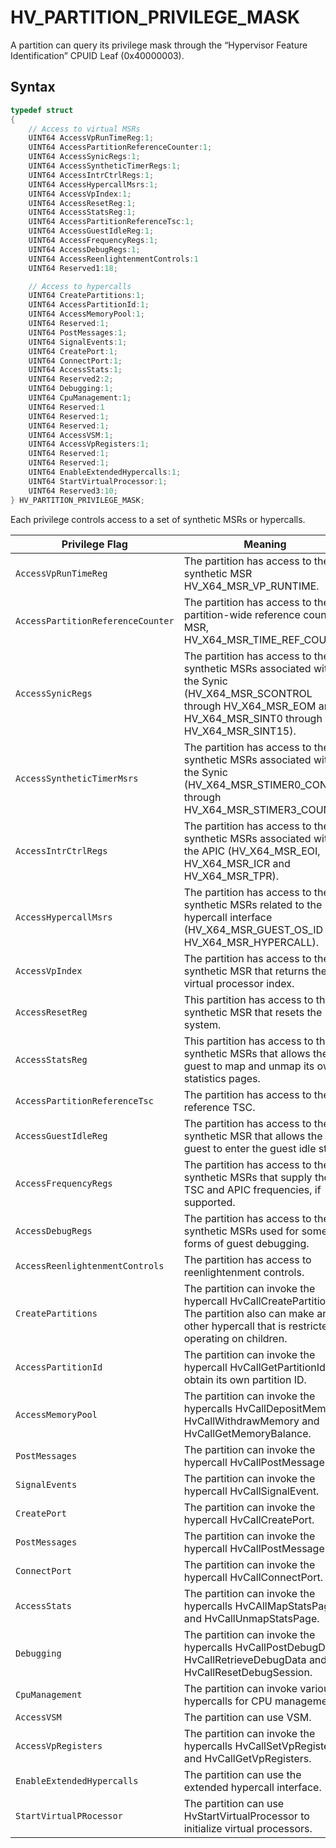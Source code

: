 # HV_PARTITION_PRIVILEGE_MASK

A partition can query its privilege mask through the “Hypervisor Feature Identification” CPUID Leaf (0x40000003).

## Syntax

```c
typedef struct
{
    // Access to virtual MSRs
    UINT64 AccessVpRunTimeReg:1;
    UINT64 AccessPartitionReferenceCounter:1;
    UINT64 AccessSynicRegs:1;
    UINT64 AccessSyntheticTimerRegs:1;
    UINT64 AccessIntrCtrlRegs:1;
    UINT64 AccessHypercallMsrs:1;
    UINT64 AccessVpIndex:1;
    UINT64 AccessResetReg:1;
    UINT64 AccessStatsReg:1;
    UINT64 AccessPartitionReferenceTsc:1;
    UINT64 AccessGuestIdleReg:1;
    UINT64 AccessFrequencyRegs:1;
    UINT64 AccessDebugRegs:1;
    UINT64 AccessReenlightenmentControls:1
    UINT64 Reserved1:18;

    // Access to hypercalls
    UINT64 CreatePartitions:1;
    UINT64 AccessPartitionId:1;
    UINT64 AccessMemoryPool:1;
    UINT64 Reserved:1;
    UINT64 PostMessages:1;
    UINT64 SignalEvents:1;
    UINT64 CreatePort:1;
    UINT64 ConnectPort:1;
    UINT64 AccessStats:1;
    UINT64 Reserved2:2;
    UINT64 Debugging:1;
    UINT64 CpuManagement:1;
    UINT64 Reserved:1
    UINT64 Reserved:1;
    UINT64 Reserved:1;
    UINT64 AccessVSM:1;
    UINT64 AccessVpRegisters:1;
    UINT64 Reserved:1;
    UINT64 Reserved:1;
    UINT64 EnableExtendedHypercalls:1;
    UINT64 StartVirtualProcessor:1;
    UINT64 Reserved3:10;
} HV_PARTITION_PRIVILEGE_MASK;
 ```

Each privilege controls access to a set of synthetic MSRs or hypercalls.

| Privilege Flag                        | Meaning                                       |
|---------------------------------------|-----------------------------------------------|
|`AccessVpRunTimeReg`                  | The partition has access to the synthetic MSR HV_X64_MSR_VP_RUNTIME. |
|`AccessPartitionReferenceCounter`     | The partition has access to the partition-wide reference count MSR, HV_X64_MSR_TIME_REF_COUNT`. |
|`AccessSynicRegs`| The partition has access to the synthetic MSRs associated with the Synic (HV_X64_MSR_SCONTROL through HV_X64_MSR_EOM and HV_X64_MSR_SINT0 through HV_X64_MSR_SINT15). |
|`AccessSyntheticTimerMsrs`| The partition has access to the synthetic MSRs associated with the Synic (HV_X64_MSR_STIMER0_CONFIG through HV_X64_MSR_STIMER3_COUNT). |
|`AccessIntrCtrlRegs`| The partition has access to the synthetic MSRs associated with the APIC (HV_X64_MSR_EOI, HV_X64_MSR_ICR and HV_X64_MSR_TPR). |
|`AccessHypercallMsrs`| The partition has access to the synthetic MSRs related to the hypercall interface (HV_X64_MSR_GUEST_OS_ID and HV_X64_MSR_HYPERCALL). |
|`AccessVpIndex`| The partition has access to the synthetic MSR that returns the virtual processor index. |
|`AccessResetReg`| This partition has access to the synthetic MSR that resets the system. |
|`AccessStatsReg`| This partition has access to the synthetic MSRs that allows the guest to map and unmap its own statistics pages. |
|`AccessPartitionReferenceTsc`| The partition has access to the reference TSC. |
|`AccessGuestIdleReg`| The partition has access to the synthetic MSR that allows the guest to enter the guest idle state. |
|`AccessFrequencyRegs`| The partition has access to the synthetic MSRs that supply the TSC and APIC frequencies, if supported. |
|`AccessDebugRegs`| The partition has access to the synthetic MSRs used for some forms of guest debugging. |
|`AccessReenlightenmentControls`| The partition has access to reenlightenment controls. |
|`CreatePartitions`| The partition can invoke the hypercall HvCallCreatePartition. The partition also can make any other hypercall that is restricted to operating on children. |
|`AccessPartitionId`| The partition can invoke the hypercall HvCallGetPartitionId to obtain its own partition ID. |
|`AccessMemoryPool`| The partition can invoke the hypercalls HvCallDepositMemory, HvCallWithdrawMemory and HvCallGetMemoryBalance. |
|`PostMessages`| The partition can invoke the hypercall HvCallPostMessage. |
|`SignalEvents`| The partition can invoke the hypercall HvCallSignalEvent. |
|`CreatePort`| The partition can invoke the hypercall HvCallCreatePort.  |
|`PostMessages`| The partition can invoke the hypercall HvCallPostMessage. |
|`ConnectPort`| The partition can invoke the hypercall HvCallConnectPort. |
|`AccessStats`| The partition can invoke the hypercalls HvCAllMapStatsPage and HvCallUnmapStatsPage. |
|`Debugging`| The partition can invoke the hypercalls HvCallPostDebugData, HvCallRetrieveDebugData and HvCallResetDebugSession. |
|`CpuManagement`| The partition can invoke various hypercalls for CPU management. |
|`AccessVSM`| The partition can use VSM. |
|`AccessVpRegisters`| The partition can invoke the hypercalls HvCallSetVpRegisters and HvCallGetVpRegisters. |
|`EnableExtendedHypercalls`| The partition can use the extended hypercall interface. |
|`StartVirtualPRocessor`| The partition can use HvStartVirtualProcessor to initialize virtual processors. |

